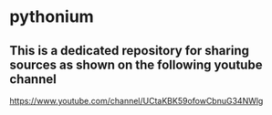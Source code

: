 # pythonium
## This is a dedicated repository for sharing sources as shown on the following youtube channel 
https://www.youtube.com/channel/UCtaKBK59ofowCbnuG34NWlg
